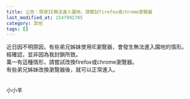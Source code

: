 ```yaml
---
title: 公告：假使IE無法進入園地，請嘗試firefox或chrome瀏覽器
last_modified_at: 1547991785
category: 其他
tags: []
---
```


近日因不明原因，有些弟兄姊妹使用IE瀏覽器，會發生無法進入園地的情形。<br>經確認，並非因為我封鎖所致。<br>萬一有這種情形，請嘗試改換firefox或chrome瀏覽器。<br>有些弟兄姊妹改換瀏覽器後，就可以正常進入。<br><br><br><!--more-->小小羊
